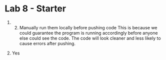 # Lab 8 - Starter
1) 2. Manually run them locally before pushing code
This is because we could guarantee the program is running accordingly before 
anyone else could see the code. The code will look cleaner and less likely to
cause errors after pushing.

2) Yes